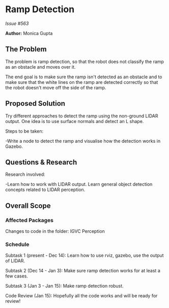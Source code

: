 # Ramp Detection

 *Issue #563*

 **Author:**
 Monica Gupta

 ## The Problem

The problem is ramp detection, so that the robot does not classify the ramp as an obstacle and moves over it.
 
The end goal is to make sure the ramp isn't detected as an obstacle and to make sure that the white lines on the ramp are detected correctly so that the robot doesn't move off the side of the ramp.

 ## Proposed Solution

Try different approaches to detect the ramp using the non-ground LIDAR output. One idea is to use surface normals and detect an L shape.

Steps to be taken:

 -Write a node to detect the ramp and visualise how the detection works in Gazebo.

 ## Questions & Research

Research involved:

-Learn how to work with LIDAR output. Learn general object detection concepts related to LIDAR perception.

 ## Overall Scope

 ### Affected Packages

 Changes to code in the folder: IGVC Perception

 ### Schedule

 Subtask 1 (present - Dec 14): Learn how to use rviz, gazebo, use the output of LIDAR.

 Subtask 2 (Dec 14 - Jan 3): Make sure ramp detection works for at least a few cases.

 Subtask 3 (Jan 3 - Jan 15): Make ramp detection robust.

 Code Review (Jan 15): Hopefully all the code works and will be ready for review!